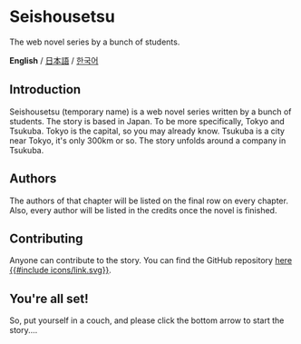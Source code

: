 # Seishousetsu
The web novel series by a bunch of students.

**English** / [日本語](紹介_案内.md) / [한국어](소개_안내.md)

## Introduction
 Seishousetsu (temporary name) is a web novel series written by a bunch of students. The story is based in Japan. To be more specifically, Tokyo and Tsukuba. Tokyo is the capital, so you may already know. Tsukuba is a city near Tokyo, it's only 300km or so. The story unfolds around a company in Tsukuba.
 
## Authors
  The authors of that chapter will be listed on the final row on every chapter. Also, every author will be listed in the credits once the novel is finished.
  
## Contributing
 Anyone can contribute to the story. You can find the GitHub repository [here {{#include icons/link.svg}}](https://github.com/sjkim04/seishousetsu).

## You're all set!
So, put yourself in a couch, and please click the bottom arrow to start the story....
